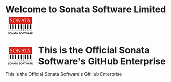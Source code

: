 # Welcome to Sonata Software Limited ![Sonata Software Limited](sonata-logo.png)

<!-- <img src="![Sonata Software Limited](sonata-logo.png)" align="right"
     alt="Sonata Software Limited" width="150" height="50"> -->

<div style="display: flex; align-items: center;">
  <img src="sonata-logo.png" alt="your-image-alt-text" style="margin-right: 10px;">
  <h1 style="margin: 0;">This is the Official Sonata Software's GitHub Enterprise</h1>
</div>


This is the Official Sonata Software's GitHub Enterprise